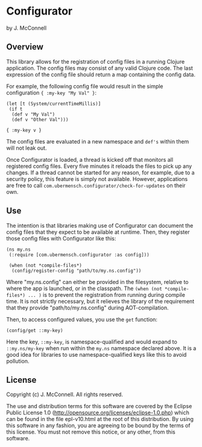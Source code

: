 # Configurator

by J. McConnell

## Overview

This library allows for the registration of config files in a running Clojure
application. The config files may consist of any valid Clojure code. The last
expression of the config file should return a map containing the config data.

For example, the following config file would result in the simple configuration
`{ :my-key "My Val" }`:

    (let [t (System/currentTimeMillis)]
     (if t
      (def v "My Val")
      (def v "Other Val")))
    
    { :my-key v }

The config files are evaluated in a new namespace and `def's` within them will
not leak out.

Once Configurator is loaded, a thread is kicked off that monitors all
registered config files. Every five minutes it reloads the files to pick up
any changes. If a thread cannot be started for any reason, for example, due to
a security policy, this feature is simply not available. However, applications
are free to call `com.ubermensch.configurator/check-for-updates` on their own.

## Use

The intention is that libraries making use of Configurator can document
the config files that they expect to be available at runtime. Then, they
register those config files with Configurator like this:

    (ns my.ns
     (:require [com.ubermensch.configurator :as config]))

     (when (not *compile-files*)
      (config/register-config "path/to/my.ns.config"))

Where "my.ns.config" can either be provided in the filesystem, relative to
where the app is launched, or in the classpath. The `(when (not *compile-files*)
... )` is to prevent the registration from running during compile time. It is
not strictly necessary, but it relieves the library of the requirement that
they provide "path/to/my.ns.config" during AOT-compilation.

Then, to access configured values, you use the `get` function:

    (config/get ::my-key)

Here the key, `::my-key`, is namespace-qualified and would expand to
`::my.ns/my-key` when run within the `my.ns` namespace declared above. It
is a good idea for libraries to use namespace-qualified keys like this to
avoid pollution.

## License

Copyright (c) J. McConnell. All rights reserved.

The use and distribution terms for this software are covered by the
Eclipse Public License 1.0 (http://opensource.org/licenses/eclipse-1.0.php)
which can be found in the file epl-v10.html at the root of this distribution.
By using this software in any fashion, you are agreeing to be bound by the
terms of this license.  You must not remove this notice, or any other, from
this software.
